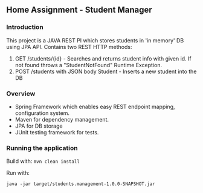 ## Home Assignment - Student Manager

### Introduction 
This project is a JAVA REST PI which stores students in 'in memory' DB using JPA API.
Contains two REST HTTP methods:
 
1. GET /students/{id} - Searches and returns student info with given id. If not found throws a "StudentNotFound" Runtime Exception.
2. POST /students with JSON body Student - Inserts a new student into the DB


### Overview 

- Spring Framework which enables easy REST endpoint mapping, configuration system.
- Maven for dependency management.
- JPA for DB storage
- JUnit testing framework for tests.

### Running the application

Build with: 
```mvn clean install```

Run with:

```java -jar target/students.management-1.0.0-SNAPSHOT.jar```